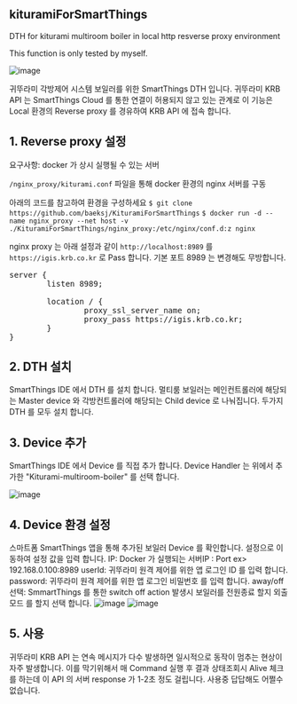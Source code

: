 ## kituramiForSmartThings
DTH for kiturami multiroom boiler in local http resverse proxy environment

This function is only tested by myself.

![image](https://user-images.githubusercontent.com/1823785/118262153-6e8f4a80-b4ef-11eb-89ba-9a0faff8b106.png)


귀뚜라미 각방제어 시스템 보일러를 위한 SmartThings DTH 입니다.
귀뚜라미 KRB API 는 SmartThings Cloud 를 통한 연결이 허용되지 않고 있는 관계로
이 기능은 Local 환경의 Reverse proxy 를 경유하여 KRB API 에 접속 합니다.


## 1. Reverse proxy 설정 
요구사항: docker 가 상시 실행될 수 있는 서버

`/nginx_proxy/kiturami.conf` 파일을 통해 docker 환경의 nginx 서버를 구동

아래의 코드를 참고하여 환경을 구성하세요
`$ git clone https://github.com/baeksj/KituramiForSmartThings`
`$ docker run -d --name nginx_proxy --net host -v ./KituramiForSmartThings/nginx_proxy:/etc/nginx/conf.d:z nginx`

nginx proxy 는 아래 설정과 같이 `http://localhost:8989` 를 `https://igis.krb.co.kr` 로 Pass 합니다.
기본 포트 8989 는 변경해도 무방합니다.

<pre>
server {
        listen 8989;

        location / {
                proxy_ssl_server_name on;
                proxy_pass https://igis.krb.co.kr;
        }
}
</pre>

## 2. DTH 설치
SmartThings IDE 에서 DTH 를 설치 합니다.
멀티룸 보일러는 메인컨트롤러에 해당되는 Master device 와 각방컨트롤러에 해당되는 Child device 로 나눠집니다.
두가지 DTH 를 모두 설치 합니다.

## 3. Device 추가
SmartThings IDE 에서 Device 를 직접 추가 합니다.
Device Handler 는 위에서 추가한 "Kiturami-multiroom-boiler" 를 선택 합니다.

![image](https://user-images.githubusercontent.com/1823785/118262222-8c5caf80-b4ef-11eb-8b13-ad2b3116af5f.png)


## 4. Device 환경 설정
스마트폼 SmartThings 앱을 통해 추가된 보일러 Device 를 확인합니다.
설정으로 이동하여 설정 값을 입력 합니다.
IP: Docker 가 실행되는 서버IP : Port ex> 192.168.0.100:8989
userId: 귀뚜라미 원격 제어를 위한 앱 로그인 ID 를 입력 합니다.
password: 귀뚜라미 원격 제어를 위한 앱 로그인 비밀번호 를 입력 합니다.
away/off 선택: SmmartThings 를 통한 switch off action 발생시 보일러를 전원종료 할지 외출모드 를 할지 선택 합니다.
![image](https://user-images.githubusercontent.com/1823785/118262091-5dded480-b4ef-11eb-9def-8edf09191c5e.png)
![image](https://user-images.githubusercontent.com/1823785/118262117-633c1f00-b4ef-11eb-9a6b-1294a7986f36.png)


## 5. 사용
귀뚜라미 KRB API 는 연속 메시지가 다수 발생하면 일시적으로 동작이 멈추는 현상이 자주 발생합니다.
이를 막기위해서 매 Command 실행 후 결과 상태조회시 Alive 체크를 하는데 이 API 의 서버 response 가 1-2초 정도 걸립니다.
사용중 답답해도 어쩔수 없습니다.
